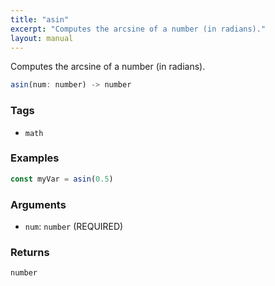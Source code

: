 ```yaml
---
title: "asin"
excerpt: "Computes the arcsine of a number (in radians)."
layout: manual
---
```


Computes the arcsine of a number (in radians).



```js
asin(num: number) -> number
```

### Tags

* `math`

### Examples

```js
const myVar = asin(0.5)
```

### Arguments

* `num`: `number` (REQUIRED)

### Returns

`number`



